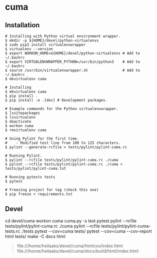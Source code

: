 # cuma

## Installation

   ```
   # Installing with Python virtual environment wrapper.
   $ mkdir -p ${HOME}/devel/python-virtualenvs
   $ sudo pip3 install virtualenvwrapper
   $ virtualenv --version
   $ export WORKON_HOME=${HOME}/devel/python-virtualenvs # Add to ~/.bashrc
   $ export VIRTUALENVWRAPPER_PYTHON=/usr/bin/python3    # Add to ~/.bashrc
   $ source /usr/bin/virtualenvwrapper.sh                # Add to ~/.bashrc
   $ mkvirtualenv cuma
   ```

   ```
   # Installing
   $ mkvirtualenv cuma
   $ pip install .
   $ pip install -e .[dev] # Development packages.
   ```

   ```
   # Example commands for the Python virtualenvwrapper.
   $ lssitepackages
   $ lsvirtualenv
   $ deactivate
   $ workon cuma
   $ rmvirtualenv cuma
   ```

   ```
   # Using Pylint for the first time.
   #    - Modified test line from 100 to 125 characters.
   $ pylint --generate-rcfile > tests/pylint/pylint-cuma.rc
   ```

   ```
   # Running Pylint.
   $ pylint --rcfile tests/pylint/pylint-cuma.rc ./cuma
   $ pylint --rcfile tests/pylint/pylint-cuma.rc ./cuma > tests/pylint/pylint-cuma.txt
   ```

   ```
   # Running pytests tests
   $ pytest
   ```

   ```
   # Freezing project for tag (check this one)
   $ pip freeze > requirements.txt
   ```

## Devel

cd devel/cuma
workon cuma
cuma.py -s test
pytest
pylint --rcfile tests/pylint/pylint-cuma.rc ./cuma
pylint --rcfile tests/pylint/pylint-cuma-tests.rc ./tests
pytest --cov=cuma tests/
pytest --cov=cuma --cov-report html tests/
make -C docs html

   > file:///home/heilaaks/devel/cuma/htmlcov/index.html
   > file:///home/heilaaks/devel/cuma/docs/build/html/index.html
